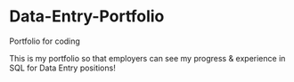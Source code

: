 # Data-Entry-Portfolio
Portfolio for coding

This is my portfolio so that employers can see my progress & experience in SQL for Data Entry positions!
